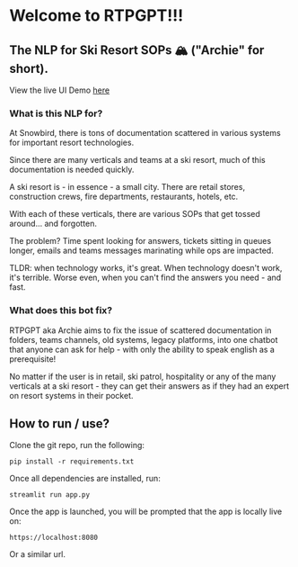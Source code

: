 # Welcome to RTPGPT!!!
## The NLP for Ski Resort SOPs 🏔️ ("Archie" for short).

View the live UI Demo [here](https://i2pmeagycertyokkedzgek.streamlit.app/)

### What is this NLP for?

At Snowbird, there is tons of documentation scattered in various systems for important resort technologies. 

Since there are many verticals and teams at a ski resort, much of this documentation is needed quickly.

A ski resort is - in essence - a small city. There are retail stores, construction crews, fire departments, restaurants, hotels, etc.

With each of these verticals, there are various SOPs that get tossed around... and forgotten.

The problem? Time spent looking for answers, tickets sitting in queues longer, emails and teams messages marinating while ops are impacted.

TLDR: when technology works, it's great. When technology doesn't work, it's terrible. Worse even, when you can't find the answers you need - and fast.

### What does this bot fix?

RTPGPT aka Archie aims to fix the issue of scattered documentation in folders, teams channels, old systems, legacy platforms, into one chatbot that anyone can ask for help - with only the ability to speak english as a prerequisite!

No matter if the user is in retail, ski patrol, hospitality or any of the many verticals at a ski resort - they can get their answers as if they had an expert on resort systems in their pocket.

## How to run / use?

Clone the git repo, run the following:

```pip install -r requirements.txt```

Once all dependencies are installed, run:

```streamlit run app.py```

Once the app is launched, you will be prompted that the app is locally live on:

```https://localhost:8080```

Or a similar url.

